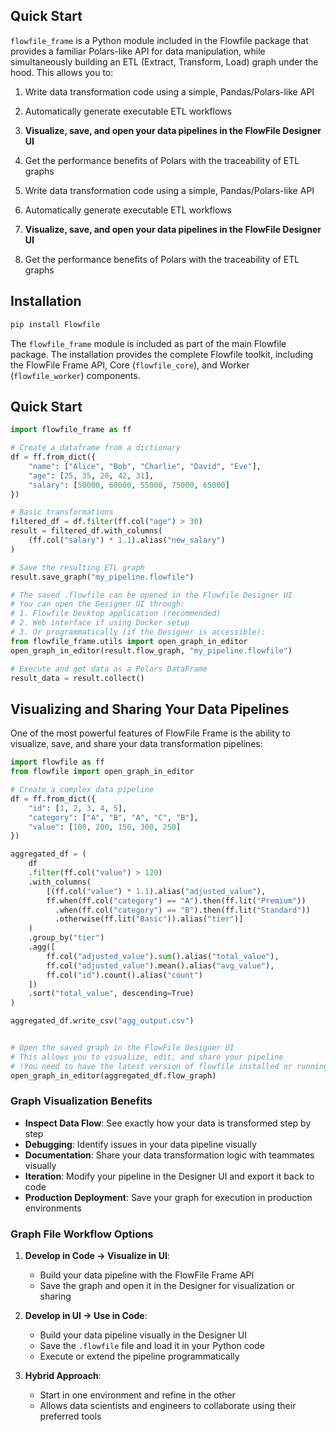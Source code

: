 ## Quick Start

`flowfile_frame` is a Python module included in the Flowfile package that provides a familiar Polars-like API for data manipulation, while simultaneously building an ETL (Extract, Transform, Load) graph under the hood. This allows you to:

1. Write data transformation code using a simple, Pandas/Polars-like API
2. Automatically generate executable ETL workflows
3. **Visualize, save, and open your data pipelines in the FlowFile Designer UI**
4. Get the performance benefits of Polars with the traceability of ETL graphs

1. Write data transformation code using a simple, Pandas/Polars-like API
2. Automatically generate executable ETL workflows
3. **Visualize, save, and open your data pipelines in the FlowFile Designer UI**
4. Get the performance benefits of Polars with the traceability of ETL graphs

## Installation

```bash
pip install Flowfile
```
The `flowfile_frame` module is included as part of the main Flowfile package. The installation provides the complete Flowfile toolkit, including the FlowFile Frame API, Core (`flowfile_core`), and Worker (`flowfile_worker`) components.

## Quick Start

```python
import flowfile_frame as ff

# Create a dataframe from a dictionary
df = ff.from_dict({
    "name": ["Alice", "Bob", "Charlie", "David", "Eve"],
    "age": [25, 35, 28, 42, 31],
    "salary": [50000, 60000, 55000, 75000, 65000]
})

# Basic transformations
filtered_df = df.filter(ff.col("age") > 30)
result = filtered_df.with_columns(
    (ff.col("salary") * 1.1).alias("new_salary")
)

# Save the resulting ETL graph
result.save_graph("my_pipeline.flowfile")

# The saved .flowfile can be opened in the Flowfile Designer UI
# You can open the Designer UI through:
# 1. Flowfile Desktop application (recommended)
# 2. Web interface if using Docker setup
# 3. Or programmatically (if the Designer is accessible):
from flowfile_frame.utils import open_graph_in_editor
open_graph_in_editor(result.flow_graph, "my_pipeline.flowfile")

# Execute and get data as a Polars DataFrame
result_data = result.collect()
```

## Visualizing and Sharing Your Data Pipelines

One of the most powerful features of FlowFile Frame is the ability to visualize, save, and share your data transformation pipelines:

```python
import flowfile as ff
from flowfile import open_graph_in_editor

# Create a complex data pipeline
df = ff.from_dict({
    "id": [1, 2, 3, 4, 5],
    "category": ["A", "B", "A", "C", "B"],
    "value": [100, 200, 150, 300, 250]
})

aggregated_df = (
    df
    .filter(ff.col("value") > 120)
    .with_columns(
        [(ff.col("value") * 1.1).alias("adjusted_value"),
        ff.when(ff.col("category") == "A").then(ff.lit("Premium"))
          .when(ff.col("category") == "B").then(ff.lit("Standard"))
          .otherwise(ff.lit("Basic")).alias("tier")]
    )
    .group_by("tier")
    .agg([
        ff.col("adjusted_value").sum().alias("total_value"),
        ff.col("adjusted_value").mean().alias("avg_value"),
        ff.col("id").count().alias("count")
    ])
    .sort("total_value", descending=True)
)

aggregated_df.write_csv("agg_output.csv")


# Open the saved graph in the FlowFile Designer UI
# This allows you to visualize, edit, and share your pipeline
# !You need to have the latest version of flowfile installed or running locally to view this.
open_graph_in_editor(aggregated_df.flow_graph)

```

### Graph Visualization Benefits

- **Inspect Data Flow**: See exactly how your data is transformed step by step
- **Debugging**: Identify issues in your data pipeline visually
- **Documentation**: Share your data transformation logic with teammates visually
- **Iteration**: Modify your pipeline in the Designer UI and export it back to code
- **Production Deployment**: Save your graph for execution in production environments

### Graph File Workflow Options

1. **Develop in Code → Visualize in UI**:
   - Build your data pipeline with the FlowFile Frame API
   - Save the graph and open it in the Designer for visualization or sharing

2. **Develop in UI → Use in Code**:
   - Build your data pipeline visually in the Designer UI
   - Save the `.flowfile` file and load it in your Python code
   - Execute or extend the pipeline programmatically

3. **Hybrid Approach**:
   - Start in one environment and refine in the other
   - Allows data scientists and engineers to collaborate using their preferred tools
